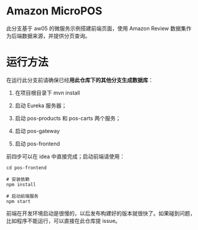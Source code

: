 # Amazon MicroPOS

此分支基于 aw05 的微服务示例搭建前端页面，使用 Amazon Review 数据集作为后端数据来源，并提供分页查询。

# 运行方法

在运行此分支前请确保已经**用此仓库下的其他分支生成数据库**：

1. 在项目根目录下 mvn install

2. 启动 Eureka 服务器；

3. 启动 pos-products 和 pos-carts 两个服务；

4. 启动 pos-gateway

5. 启动 pos-frontend

前四步可以在 idea 中直接完成；启动前端请使用：

```shell
cd pos-frontend

# 安装依赖
npm install

# 启动前端服务
npm start
```

前端在开发环境启动是很慢的，以后发布构建好的版本就很快了。如果碰到问题，比如程序不能运行，可以直接在此仓库提 issue。
